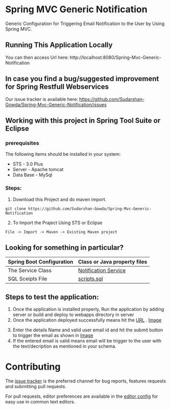 # Spring MVC Generic Notification 
  Generic Configuration for Triggering Email Notification to the User by Using Spring MVC.

## Running This Application Locally

You can then access Url here: http://localhost:8080/Spring-Mvc-Generic-Notification


## In case you find a bug/suggested improvement for Spring Restfull Webservices
Our issue tracker is available here: https://github.com/Sudarshan-Gowda/Spring-Mvc-Generic-Notification/issues


## Working with this project in Spring Tool Suite or Eclipse

### prerequisites
The following items should be installed in your system:
* STS - 3.0 Plus
* Server - Apache tomcat
* Data Base - MySql

### Steps:

1) Download this Project and do maven import.
```
git clone https://github.com/Sudarshan-Gowda/Spring-Mvc-Generic-Notification
```
2) To Import the Praject Using STS or Eclipse
```
File -> Import -> Maven -> Existing Maven project
```


## Looking for something in particular?

|Spring Boot Configuration | Class or Java property files  |
|--------------------------|---|
|The Service Class | [Notification Service](https://github.com/Sudarshan-Gowda/Spring-Mvc-Generic-Notification/blob/master/src/main/java/com/star/sud/service/impl/NotificationServiceImpl.java) |
|SQL Sceipts File | [scripts.sql](https://github.com/Sudarshan-Gowda/Spring-Mvc-Generic-Notification/blob/master/src/main/resources/scripts.sql) |


## Steps to test the application:

1) Once the application is installed properly, Run the application by adding server or build and deploy to webapps directory in server
2) Once the application deployed successfully means hit the [URL](http://localhost:8080/Spring-Mvc-Generic-Notification) .
   [Image](https://github.com/Sudarshan-Gowda/Spring-Mvc-Generic-Notification/blob/master/docs/pic1.png)
3. Enter the details Name and valid user email id and hit the submit button to trigger the email as shown in [Image](https://github.com/Sudarshan-Gowda/Spring-Mvc-Generic-Notification/blob/master/docs/pic2.png)
4. If the entered email is valid means email will be trigger to the user with the text/decription as mentioned in your schema.
	
   
# Contributing

The [issue tracker](https://github.com/Sudarshan-Gowda/Spring-Mvc-Generic-Notification/issues) is the preferred channel for bug reports, features requests and submitting pull requests.

For pull requests, editor preferences are available in the [editor config](.editorconfig) for easy use in common text editors. 


